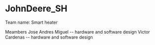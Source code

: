 # JohnDeere_SH

Team name: Smart heater

Meambers 
Jose Andres Miguel -- hardware and software design 
Victor Cardenas    -- hardware and software design

